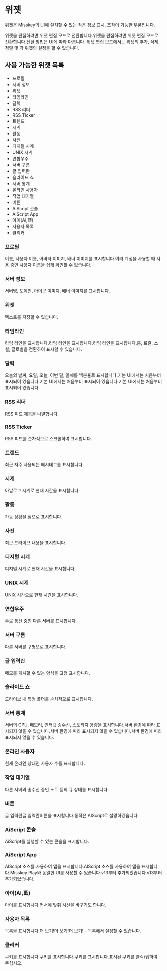 # 위젯

위젯은 Misskey의 UI에 설치할 수 있는 작은 정보 표시, 조작이 가능한 부품입니다.

위젯을 편집하려면 위젯 편집 모드로 전환합니다.위젯을 편집하려면 위젯 편집 모드로 전환합니다.전환 방법은 UI에 따라 다릅니다. 위젯 편집 모드에서는 위젯의 추가, 삭제, 정렬 및 각 위젯의 설정을 할 수 있습니다.

## 사용 가능한 위젯 목록

- 프로필
- 서버 정보
- 위젯
- 타임라인
- 달력
- RSS 리더
- RSS Ticker
- 트렌드
- 시계
- 활동
- 사진
- 디지털 시계
- UNIX 시계
- 연합우주
- 서버 구름
- 글 입력란
- 슬라이드 쇼
- 서버 통계
- 온라인 사용자
- 작업 대기열
- 버튼
- AiScript 콘솔
- AiScript App
- 아이(Ai,藍)
- 사용자 목록
- 클리커

### 프로필

이름, 사용자 이름, 아바타 이미지, 배너 이미지를 표시합니다.여러 계정을 사용할 때 사용 중인 사용자 이름을 쉽게 확인할 수 있습니다.

### 서버 정보

서버명, 도메인, 아이콘 이미지, 배너 이미지를 표시합니다.

### 위젯

텍스트를 저장할 수 있습니다.

### 타임라인

라임 라인을 표시합니다.라임 라인을 표시합니다.라임 라인을 표시합니다.홈, 로컬, 소셜, 글로벌을 전환하여 표시할 수 있습니다.

### 달력

오늘의 날짜, 요일, 오늘, 이번 달, 올해를 백분율로 표시합니다.기본 UI에서는 처음부터 표시되어 있습니다.기본 UI에서는 처음부터 표시되어 있습니다.기본 UI에서는 처음부터 표시되어 있습니다.

### RSS 리더

RSS 피드 제목을 나열합니다.

### RSS Ticker

RSS 피드를 순차적으로 스크롤하여 표시합니다.

### 트렌드

최근 자주 사용되는 해시태그를 표시합니다.

### 시계

아날로그 시계로 현재 시간을 표시합니다.

### 활동

가동 상황을 점으로 표시합니다.

### 사진

최근 드라이브 내용을 표시합니다.

### 디지털 시계

디지털 시계로 현재 시간을 표시합니다.

### UNIX 시계

UNIX 시간으로 현재 시간을 표시합니다.

### 연합우주

주로 통신 중인 다른 서버를 표시합니다.

### 서버 구름

다른 서버를 구형으로 표시합니다.

### 글 입력란

메모를 게시할 수 있는 양식을 고정 표시합니다.

### 슬라이드 쇼

드라이브 내 특정 폴더를 순차적으로 표시합니다.

### 서버 통계

서버의 CPU, 메모리, 인터넷 송수신, 스토리지 용량을 표시합니다.서버 환경에 따라 표시되지 않을 수 있습니다.서버 환경에 따라 표시되지 않을 수 있습니다.서버 환경에 따라 표시되지 않을 수 있습니다.

### 온라인 사용자

현재 온라인 상태인 사용자 수를 표시합니다.

### 작업 대기열

다른 서버와 송수신 중인 노트 등의 큐 상태를 표시합니다.

### 버튼

글 입력란글 입력란버튼을 표시합니다.동작은 AIScript로 설명하겠습니다.

### AiScript 콘솔

AiScript를 실행할 수 있는 콘솔을 표시합니다.

### AiScript App

AIScript 소스를 사용하여 앱을 표시합니다.AIScript 소스를 사용하여 앱을 표시합니다.Misskey Play와 동일한 UI를 사용할 수 있습니다.v13부터 추가되었습니다.v13부터 추가되었습니다.

### 아이(Ai,藍)

아이를 표시합니다.커서에 맞춰 시선을 바꾸기도 합니다.

### 사용자 목록

목록을 표시합니다.더 보기!더 보기!더 보기! - 목록에서 설정할 수 있습니다.

### 클리커

쿠키를 표시합니다.쿠키를 표시합니다.쿠키를 표시합니다.표시된 쿠키를 클릭/탭하여 주십시오.
